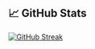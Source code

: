 ## &#x1f4c8; GitHub Stats

[![GitHub Streak](https://github-readme-streak-stats.herokuapp.com?user=peperc22&theme=dark-minimalist&hide_border=true&mode=weekly)](https://git.io/streak-stats)
